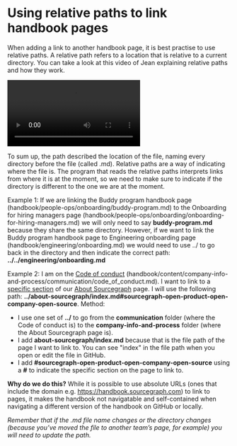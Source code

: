 # Using relative paths to link handbook pages

When adding a link to another handbook page, it is best practise to use relative paths. A relative path refers to a location that is relative to a current directory. You can take a look at this video of Jean explaining relative paths and how they work.

<video controls crossorigin>
  <source src="https://cors-anywhere.sgdev.org/https://sourcegraphstatic.com/handbook/Relative-paths-in-the-handbook.mp4" />
  <track default kind="captions" label="Captions" src="https://cors-anywhere.sgdev.org/https://sourcegraphstatic.com/handbook/Relative-paths-in-the-handbook.vtt" />
</video>

To sum up, the path described the location of the file, naming every directory before the file (called .md). Relative paths are a way of indicating where the file is. The program that reads the relative paths interprets links from where it is at the moment, so we need to make sure to indicate if the directory is different to the one we are at the moment.

Example 1:
If we are linking the Buddy program handbook page (handbook/people-ops/onboarding/buddy-program.md) to the Onboarding for hiring managers page (handbook/people-ops/onboarding/onboarding-for-hiring-managers.md) we will only need to say **buddy-program.md** because they share the same directory.
However, if we want to link the Buddy program handbook page to Engineering onboarding page (handbook/engineering/onboarding.md) we would need to use ../ to go back in the directory and then indicate the correct path: **../../engineering/onboarding.md**

Example 2:
I am on the [Code of conduct](../../company-info-and-process/communication/code_of_conduct.md) (handbook/content/company-info-and-process/communication/code_of_conduct.md). I want to link to a [specific section](../../company-info-and-process/about-sourcegraph/index.md#sourcegraph-open-product-open-company-open-source) of our [About Sourcegraph](../../company-info-and-process/about-sourcegraph/index.md) page. I will use the following path: **../about-sourcegraph/index.md#sourcegraph-open-product-open-company-open-source**. Method:

- I use one set of **../** to go from the **communication** folder (where the Code of conduct is) to the **company-info-and-process** folder (where the About Sourcegraph page is).
- I add **about-sourcegraph/index.md** because that is the file path of the page I want to link to. You can see "index" in the file path when you open or edit the file in GitHub.
- I add **#sourcegraph-open-product-open-company-open-source** using a **#** to indicate the specific section on the page to link to.

**Why do we do this?**
While it is possible to use absolute URLs (ones that include the domain e.g. https://handbook.sourcegraph.com) to link to pages, it makes the handbook not navigatable and self-contained when navigating a different version of the handbook on GitHub or locally.

_Remember that if the .md file name changes or the directory changes (because you’ve moved the file to another team’s page, for example) you will need to update the path._
